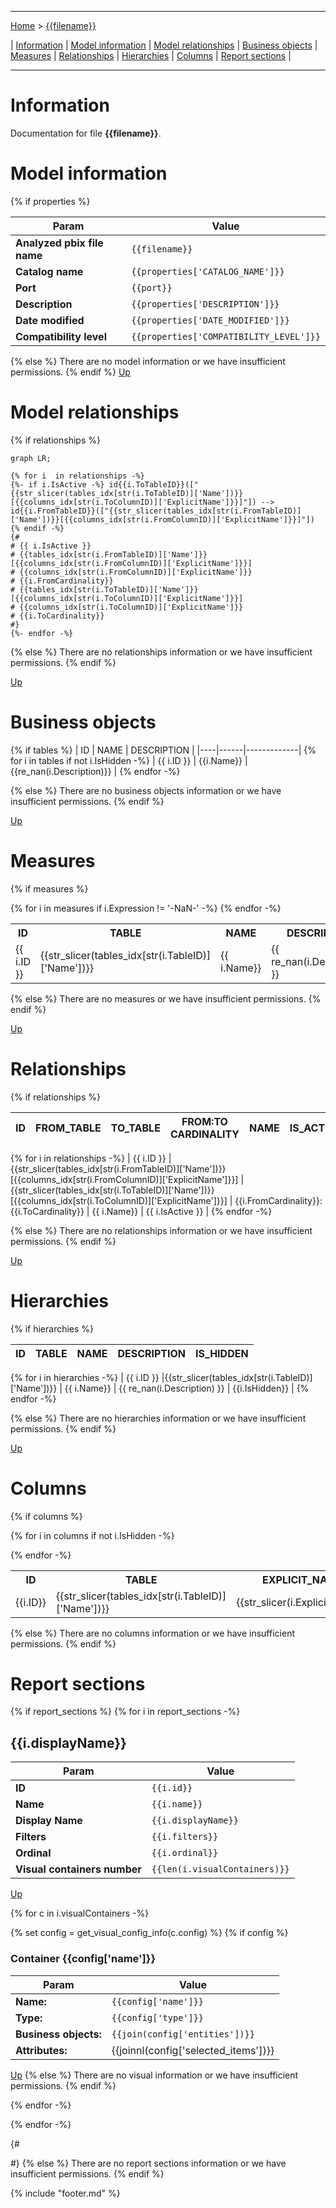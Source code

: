----

[Home](./index.md) > [{{filename}}]({{urlquote(filename)}}.md)

| [Information](#information) | [Model information](#model-information) | [Model relationships](#model-relationships) | [Business objects](#business-objects) | [Measures](#measures) | [Relationships](#relationships) | [Hierarchies](#hierarchies) | [Columns](#columns) | [Report sections](#report-sections) |

----

# Information

Documentation for file **{{filename}}**.

# Model information
{% if properties %}

| Param  | Value  |
|---|---|
| **Analyzed pbix file name** | `{{filename}}` | 
| **Catalog name** | `{{properties['CATALOG_NAME']}}` | 
| **Port** | `{{port}}`|
| **Description** | `{{properties['DESCRIPTION']}}` | 
| **Date modified** | `{{properties['DATE_MODIFIED']}}` | 
| **Compatibility level** | `{{properties['COMPATIBILITY_LEVEL']}}` | 

{% else %}
There are no model information or we have insufficient permissions.
{% endif %}
[Up](#)
# Model relationships
{% if relationships %}
```mermaid
graph LR;

{% for i  in relationships -%}
{%- if i.IsActive -%} id{{i.ToTableID}}(["{{str_slicer(tables_idx[str(i.ToTableID)]['Name'])}}[{{columns_idx[str(i.ToColumnID)]['ExplicitName']}}]"]) --> id{{i.FromTableID}}(["{{str_slicer(tables_idx[str(i.FromTableID)]['Name'])}}[{{columns_idx[str(i.FromColumnID)]['ExplicitName']}}]"])
{% endif -%}
{#
# {{ i.IsActive }} 
# {{tables_idx[str(i.FromTableID)]['Name']}}[{{columns_idx[str(i.FromColumnID)]['ExplicitName']}}] 
# {{columns_idx[str(i.FromColumnID)]['ExplicitName']}} 
# {{i.FromCardinality}} 
# {{tables_idx[str(i.ToTableID)]['Name']}}[{{columns_idx[str(i.ToColumnID)]['ExplicitName']}}] 
# {{columns_idx[str(i.ToColumnID)]['ExplicitName']}} 
# {{i.ToCardinality}} 
#}
{%- endfor -%}
```

{% else %}
There are no relationships information or we have insufficient permissions.
{% endif %}

[Up](#)

# Business objects
{% if tables %}
| ID | NAME | DESCRIPTION | 
|----|------|-------------|
{% for i  in tables if not i.IsHidden -%}
| {{ i.ID }} | {{i.Name}} | {{re_nan(i.Description)}} |
{% endfor -%}

{% else %}
There are no business objects information or we have insufficient permissions.
{% endif %}


[Up](#)
# Measures

{% if measures %}
<table>
    <tr>
        <th> ID </th><th> TABLE </th><th> NAME </th><th> DESCRIPTION </th><th> EXPRESSION </th><th> IS_HIDDEN </th><th> STATE </th>
    </tr>
{% for i  in measures if i.Expression != '-NaN-' -%}
    <tr>
        <td> {{ i.ID }} </td><td> {{str_slicer(tables_idx[str(i.TableID)]['Name'])}} </td><td> {{ i.Name}} </td><td> {{ re_nan(i.Description) }} </td><td> <code> {{i.Expression}} </code></td><td> {{i.IsHidden}} </td><td>  {{i.State}} </td> 
    </tr>
{% endfor -%}
</table>
{% else %}
There are no measures or we have insufficient permissions.
{% endif %}



[Up](#)
# Relationships 
{% if relationships %}

| ID | FROM_TABLE | TO_TABLE | FROM:TO CARDINALITY | NAME | IS_ACTIVE  |
|----|------------|----------|---------------------|------|------------|
{% for i  in relationships -%}
| {{ i.ID }} | {{str_slicer(tables_idx[str(i.FromTableID)]['Name'])}}[{{columns_idx[str(i.FromColumnID)]['ExplicitName']}}] | {{str_slicer(tables_idx[str(i.ToTableID)]['Name'])}}[{{columns_idx[str(i.ToColumnID)]['ExplicitName']}}] | {{i.FromCardinality}}:{{i.ToCardinality}} | {{ i.Name}} | {{ i.IsActive }} |
{% endfor -%}

{% else %}
There are no relationships information or we have insufficient permissions.
{% endif %}

[Up](#)
# Hierarchies 

{% if hierarchies %}

| ID | TABLE | NAME | DESCRIPTION  | IS_HIDDEN | 
|----|----------|------|--------------|-----------|
{% for i  in hierarchies -%}
| {{ i.ID }} |{{str_slicer(tables_idx[str(i.TableID)]['Name'])}} | {{ i.Name}} | {{ re_nan(i.Description) }} | {{i.IsHidden}} | 
{% endfor -%}

{% else %}
There are no hierarchies information or we have insufficient permissions.
{% endif %}

[Up](#)
# Columns 

{% if columns %}
<table>
    <tr>
        <th> ID </th><th> TABLE </th><th> EXPLICIT_NAME </th><th> DESCRIPTION </th><th> IS_HIDDEN </th><th> EXPRESSION </th>
    </tr>
{% for i  in columns if not i.IsHidden -%}
    <tr>
        <td> {{i.ID}} </td><td> {{str_slicer(tables_idx[str(i.TableID)]['Name'])}} </td><td> {{str_slicer(i.ExplicitName)}} </td><td> {{re_nan(i.Description)}} </td><td> {{i.IsHidden}} </td><td><code> {{re_nan(i.Expression)}} </code></td>
    </tr>

{% endfor -%}
</table>

{% else %}
There are no columns information or we have insufficient permissions.
{% endif %}

# Report sections
{% if report_sections %}
{% for i in report_sections -%}

## {{i.displayName}}

| Param  | Value  |
|---|---|
| **ID** | `{{i.id}}` |
| **Name** | `{{i.name}}` |
| **Display Name** | `{{i.displayName}}` |
| **Filters** | `{{i.filters}}` |
| **Ordinal** | `{{i.ordinal}}` |
| **Visual containers number** | `{{len(i.visualContainers)}}` |

[Up](#)

{% for c in i.visualContainers  -%}

{% set config = get_visual_config_info(c.config) %}
{% if config %}
### Container {{config['name']}} 

| Param  | Value  |
|---|---|
| **Name:** | `{{config['name']}}` |
| **Type:** | `{{config['type']}}` |
| **Business objects:**  | `{{join(config['entities'])}}` | 
| **Attributes:**  | {{joinnl(config['selected_items'])}} | 

[Up](#)
{% else %}
There are no visual information or we have insufficient permissions.
{% endif %}

{% endfor -%}

{% endfor -%}

{#

#}
{% else %}
There are no report sections information or we have insufficient permissions.
{% endif %}


{% include "footer.md" %}